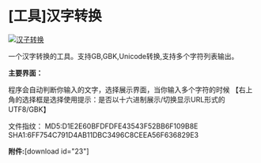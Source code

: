 # [工具]汉字转换

[![汉子转换](https://attachment.soulteary.com/2009/04/18/321_2009-04-18_152014.jpg "汉子转换")](https://attachment.soulteary.com/2009/04/18/321_2009-04-18_152014.jpg) 

一个汉字转换的工具。支持GB,GBK,Unicode转换,支持多个字符列表输出。 

<!-- more -->

**主要界面：** 

程序会自动判断你输入的文字，选择展示界面，当你输入多个字符的时候 【右上角的选择框是选择使用提示：是否以十六进制展示/切换显示URL形式的UTF8/GBK】 

文件指纹： MD5:D1E2E60BFDFDFE43543F52BB6F109B8E SHA1:6FF754C791D4AB11DBC3496C8CEEA56F636829E3 

**附件:**[download id="23"]

